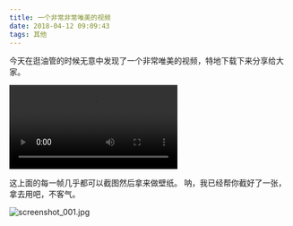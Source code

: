 ```yaml
---
title: 一个非常非常唯美的视频
date: 2018-04-12 09:09:43
tags: 其他
---
```


今天在逛油管的时候无意中发现了一个非常唯美的视频，特地下载下来分享给大家。

<!--more-->
<video controls>
  <source src="https://res.cloudinary.com/akame-moe/video/upload/v1531357093/2018/07/Beautiful_Cosplay_Chinese_Girl.mp4"  type="video/mp4">
  您的浏览器不支持 HTML5 video 标签。
</video>


这上面的每一帧几乎都可以截图然后拿来做壁纸。
呐，我已经帮你截好了一张，拿去用吧，不客气。


![screenshot_001.jpg](https://res.cloudinary.com/akame-moe/image/upload/v1531359060/2018/07/screenshot_001.jpg)
